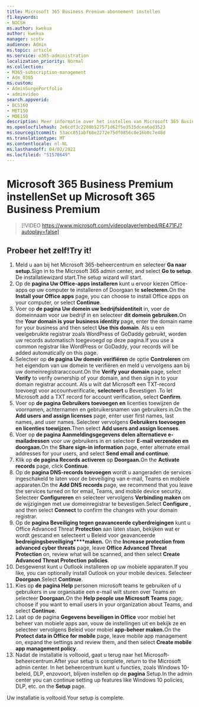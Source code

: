 ```yaml
---
title: Microsoft 365 Business Premium-abonnement instellen
f1.keywords:
- NOCSH
ms.author: kwekua
author: kwekua
manager: scotv
audience: Admin
ms.topic: article
ms.service: o365-administration
localization_priority: Normal
ms.collection:
- M365-subscription-management
- Adm_O365
ms.custom:
- AdminSurgePortfolio
- adminvideo
search.appverid:
- BCS160
- MET150
- MOE150
description: Meer informatie over het instellen van Microsoft 365 Business Premium.
ms.openlocfilehash: 2e6cdf3c2280b527571d62f5e3535dcea6ad3523
ms.sourcegitcommit: 53acc851abf68e2272e75df0856c0e16b0c7e48d
ms.translationtype: MT
ms.contentlocale: nl-NL
ms.lasthandoff: 04/02/2021
ms.locfileid: "51578649"
---
```

# <a name="set-up-microsoft-365-business-premium"></a><span data-ttu-id="950b1-103">Microsoft 365 Business Premium instellen</span><span class="sxs-lookup"><span data-stu-id="950b1-103">Set up Microsoft 365 Business Premium</span></span>

> [!VIDEO https://www.microsoft.com/videoplayer/embed/RE471FJ?autoplay=false]

## <a name="try-it"></a><span data-ttu-id="950b1-104">Probeer het zelf!</span><span class="sxs-lookup"><span data-stu-id="950b1-104">Try it!</span></span>

1. <span data-ttu-id="950b1-105">Meld u aan bij het Microsoft 365-beheercentrum en selecteer **Ga naar setup.**</span><span class="sxs-lookup"><span data-stu-id="950b1-105">Sign in to the Microsoft 365 admin center, and select  **Go to setup**.</span></span> <span data-ttu-id="950b1-106">De installatiewizard start.</span><span class="sxs-lookup"><span data-stu-id="950b1-106">The setup wizard will start.</span></span>
2.  <span data-ttu-id="950b1-107">Op de **pagina Uw Office-apps installeren** kunt u ervoor kiezen Office-apps op uw computer te installeren of Doorgaan te **selecteren.**</span><span class="sxs-lookup"><span data-stu-id="950b1-107">On the  **Install your Office apps**  page, you can choose to install Office apps on your computer, or select  **Continue**.</span></span>
3.  <span data-ttu-id="950b1-108">Voer op **de pagina Uw domein uw bedrijfsidentiteit** in, voer de domeinnaam voor uw bedrijf in en selecteer **dit domein gebruiken.**</span><span class="sxs-lookup"><span data-stu-id="950b1-108">On the  **Your domain is your business identity**  page, enter the domain name for your business and then select  **Use this domain**.</span></span> <span data-ttu-id="950b1-109">Als u een veelgebruikte registrar zoals WordPress of GoDaddy gebruikt, worden uw records automatisch toegevoegd op deze pagina.</span><span class="sxs-lookup"><span data-stu-id="950b1-109">If you use a common registrar like WordPress or GoDaddy, your records will be added automatically on this page.</span></span>
4. <span data-ttu-id="950b1-110">Selecteer op  **de pagina Uw domein verifiëren**  de optie  **Controleren** om het eigendom van uw domein te verifiëren en meld u vervolgens aan bij uw domeinregistraraccount.</span><span class="sxs-lookup"><span data-stu-id="950b1-110">On the  **Verify your domain**  page, select  **Verify** to verify ownership of your domain, and then sign in to your domain registrar account.</span></span> <span data-ttu-id="950b1-111">Als u wilt dat Microsoft een TXT-record toevoegt voor accountverificatie,  **selecteert** u Bevestigen .</span><span class="sxs-lookup"><span data-stu-id="950b1-111">To let Microsoft add a TXT record for account verification, select  **Confirm**.</span></span>
5. <span data-ttu-id="950b1-112">Voer op  **de pagina Gebruikers toevoegen en**  licenties toewijzen de voornamen, achternamen en gebruikersnamen van gebruikers in.</span><span class="sxs-lookup"><span data-stu-id="950b1-112">On the  **Add users and assign licenses**  page, enter user first names, last names, and user names.</span></span> <span data-ttu-id="950b1-113">Selecteer vervolgens **Gebruikers toevoegen en licenties toewijzen.**</span><span class="sxs-lookup"><span data-stu-id="950b1-113">Then select  **Add users and assign licenses**.</span></span>
6. <span data-ttu-id="950b1-114">Voer op **de pagina Aanmeldingsgegevens delen alternatieve e-mailadressen** voor uw gebruikers in en selecteer **E-mail verzenden en doorgaan.**</span><span class="sxs-lookup"><span data-stu-id="950b1-114">On the  **Share sign-in information**  page, enter alternate email addresses for your users, and select  **Send email and continue**.</span></span>
7.  <span data-ttu-id="950b1-115">Klik op **de pagina Records activeren** op **Doorgaan.**</span><span class="sxs-lookup"><span data-stu-id="950b1-115">On the  **Activate records**  page, click  **Continue**.</span></span>
8.  <span data-ttu-id="950b1-116">Op de  **pagina DNS-records toevoegen**  wordt u aangeraden de services ingeschakeld te laten voor de beveiliging van e-mail, Teams en mobiele apparaten.</span><span class="sxs-lookup"><span data-stu-id="950b1-116">On the  **Add DNS records**  page, we recommend that you leave the services turned on for email, Teams, and mobile device security.</span></span> <span data-ttu-id="950b1-117">Selecteer  **Configureren** en selecteer vervolgens  **Verbinding maken** om de wijzigingen met uw domeinregistrar te bevestigen.</span><span class="sxs-lookup"><span data-stu-id="950b1-117">Select  **Configure** , and then select  **Connect** to confirm the changes with your domain registrar.</span></span>
9.  <span data-ttu-id="950b1-118">Op de **pagina Beveiliging tegen geavanceerde cyberdreigingen** kunt u Office Advanced Threat **Protection** aan laten staan, bekijken wat er wordt gescand en selecteert u Beleid voor geavanceerde **bedreigingsbeveiliging\*\*\*\*maken.**   </span><span class="sxs-lookup"><span data-stu-id="950b1-118">On the  **Increase protection from advanced cyber threats**  page, leave  **Office Advanced Threat Protection**  on, review what will be scanned, and then select  **Create Advanced Threat Protection**   **policies**.</span></span>
10.  <span data-ttu-id="950b1-119">Desgewenst kunt u Outlook installeren op uw mobiele apparaten.</span><span class="sxs-lookup"><span data-stu-id="950b1-119">If you like, you can optionally install Outlook on your mobile devices.</span></span> <span data-ttu-id="950b1-120">Selecteer  **Doorgaan**.</span><span class="sxs-lookup"><span data-stu-id="950b1-120">Select  **Continue**.</span></span>
11. <span data-ttu-id="950b1-121">Kies op **de pagina Help** personen microsoft teams te gebruiken of u gebruikers in uw organisatie een e-mail wilt sturen over Teams en selecteer **Doorgaan.**</span><span class="sxs-lookup"><span data-stu-id="950b1-121">On the  **Help people use Microsoft Teams**  page, choose if you want to email users in your organization about Teams, and select  **Continue**.</span></span>
12. <span data-ttu-id="950b1-122">Laat op de pagina **Gegevens beveiligen in Office** voor mobiel het beheer van mobiele apps aan, vouw de instellingen uit en bekijk ze en selecteer vervolgens Beleid voor mobiel **app-beheer maken.**</span><span class="sxs-lookup"><span data-stu-id="950b1-122">On the  **Protect data in Office for mobile**  page, leave mobile app management on, expand the settings and review them, and then select  **Create mobile app management policy**.</span></span>
13. <span data-ttu-id="950b1-123">Nadat de installatie is voltooid, gaat u terug naar het Microsoft-beheercentrum.</span><span class="sxs-lookup"><span data-stu-id="950b1-123">After your setup is complete, return to the Microsoft admin center.</span></span> <span data-ttu-id="950b1-124">In het beheercentrum kunt u functies, zoals Windows 10-beleid, DLP, enzovoort, blijven instellen op de  **pagina**  Setup.</span><span class="sxs-lookup"><span data-stu-id="950b1-124">In the admin center you can continue setting up features like Windows 10 policies, DLP, etc. on the  **Setup**  page.</span></span>

<span data-ttu-id="950b1-125">Uw installatie is voltooid.</span><span class="sxs-lookup"><span data-stu-id="950b1-125">Your setup is complete.</span></span>